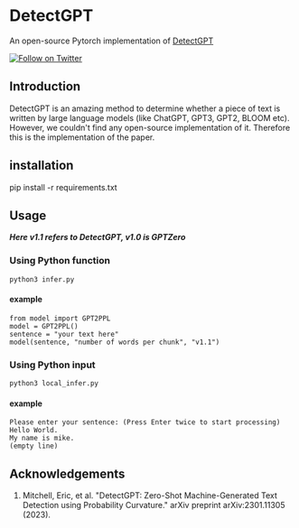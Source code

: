 # DetectGPT
An open-source Pytorch implementation of [DetectGPT](https://arxiv.org/pdf/2301.11305.pdf)

[![Follow on Twitter](https://img.shields.io/twitter/follow/BurhanUlT?style=social)](https://x.com/BurhanUlT)


## Introduction
DetectGPT is an amazing method to determine whether a piece of text is written by large language models (like ChatGPT, GPT3, GPT2, BLOOM etc). However, we couldn't find any open-source implementation of it. Therefore this is the implementation of the paper.

## installation
pip install -r requirements.txt


## Usage
***Here v1.1 refers to DetectGPT, v1.0 is GPTZero***

### Using Python function
```python3 infer.py```
#### example
```
from model import GPT2PPL
model = GPT2PPL()
sentence = "your text here"
model(sentence, "number of words per chunk", "v1.1")
```  
### Using Python input
```python3 local_infer.py```
#### example
```
Please enter your sentence: (Press Enter twice to start processing)
Hello World.
My name is mike.
(empty line)
```

## Acknowledgements
1. Mitchell, Eric, et al. "DetectGPT: Zero-Shot Machine-Generated Text Detection using Probability Curvature." arXiv preprint arXiv:2301.11305 (2023).



